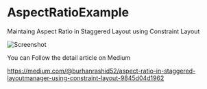 # AspectRatioExample
Maintaing Aspect Ratio in Staggered Layout using Constraint Layout


![Screenshot](https://github.com/burhanrashid52/AspectRatioExample/blob/master/screenshot.png)

You can Follow the detail article on Medium 

https://medium.com/@burhanrashid52/aspect-ratio-in-staggered-layoutmanager-using-constraint-layout-9845d04d1962

